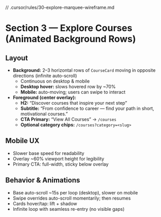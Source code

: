 // .cursor/rules/30-explore-marquee-wireframe.md
# Section 3 — Explore Courses (Animated Background Rows)

## Layout
- **Background:** 2–3 horizontal rows of `CourseCard` moving in opposite directions (infinite auto-scroll)
  - Continuous on desktop & mobile
  - **Desktop hover:** slows hovered row by ~70%
  - **Mobile:** auto-moving; users can swipe to interact
- **Foreground (center overlay):**
  - **H2:** “Discover courses that inspire your next step”
  - **Subtitle:** “From confidence to career — find your path in short, motivational courses.”
  - **CTA Primary:** “View All Courses” → `/courses`
  - **Optional category chips:** `/courses?category=<slug>`

## Mobile UX
- Slower base speed for readability
- Overlay ~60% viewport height for legibility
- Primary CTA: full-width, sticky below overlay

## Behavior & Animations
- Base auto-scroll ~15s per loop (desktop), slower on mobile
- Swipe overrides auto-scroll momentarily; then resumes
- Cards hover/tap: lift + shadow
- Infinite loop with seamless re-entry (no visible gaps)